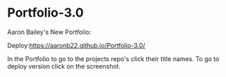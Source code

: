 # Portfolio-3.0

Aaron Bailey's New Portfolio:

Deploy:https://aaronb22.github.io/Portfolio-3.0/

In the Portfolio to go to the projects repo's click their title names. To go to deploy version click on the screenshot.
